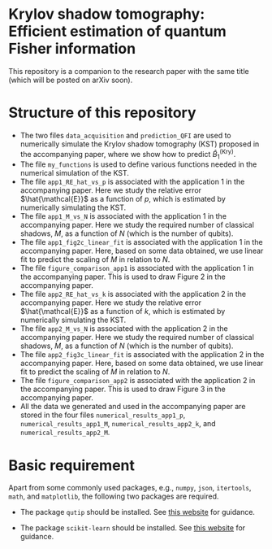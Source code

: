 # Krylov shadow tomography: Efficient estimation of quantum Fisher information

This repository is a companion to the research paper with the same title (which will be posted on arXiv soon).

# Structure of this repository

- The two files `data_acquisition` and `prediction_QFI` are used to numerically simulate the Krylov shadow tomography (KST) proposed in the accompanying paper, where we show how to predict $\hat{B}_1^{(\mathsf{Kry})}$.
- The file `my_functions` is used to define various functions needed in the numerical simulation of the KST.
- The file `app1_RE_hat_vs_p` is associated with the application 1 in the accompanying paper. Here we study the relative error $\hat{\mathcal{E}}$ as a function of $p$, which is estimated by numerically simulating the KST.
- The file `app1_M_vs_N` is associated with the application 1 in the accompanying paper. Here we study the required number of classical shadows, $M$, as a function of $N$ (which is the number of qubits).
- The file `app1_fig2c_linear_fit` is associated with the application 1 in the accompanying paper. Here, based on some data obtained, we use linear fit to predict the scaling of $M$ in relation to $N$.
- The file `figure_comparison_app1` is associated with the application 1 in the accompanying paper. This is used to draw Figure 2 in the accompanying paper.
- The file `app2_RE_hat_vs_k` is associated with the application 2 in the accompanying paper. Here we study the relative error $\hat{\mathcal{E}}$ as a function of $k$, which is estimated by numerically simulating the KST.
- The file `app2_M_vs_N` is associated with the application 2 in the accompanying paper. Here we study the required number of classical shadows, $M$, as a function of $N$ (which is the number of qubits).
- The file `app2_fig3c_linear_fit` is associated with the application 2 in the accompanying paper. Here, based on some data obtained, we use linear fit to predict the scaling of $M$ in relation to $N$.
- The file `figure_comparison_app2` is associated with the application 2 in the accompanying paper. This is used to draw Figure 3 in the accompanying paper.
- All the data we generated and used in the accompanying paper are stored in the four files `numerical_results_app1_p`, `numerical_results_app1_M`, `numerical_results_app2_k`, and `numerical_results_app2_M`.

# Basic requirement 

Apart from some commonly used packages, e.g., `numpy`, `json`, `itertools`, `math`, and `matplotlib`, the following two packages are required.

- The package `qutip` should be installed. See [this website](https://qutip.readthedocs.io/en/qutip-5.0.x/installation.html) for guidance.

- The package `scikit-learn` should be installed. See [this website](https://scikit-learn.org/1.5/install.html) for guidance.
